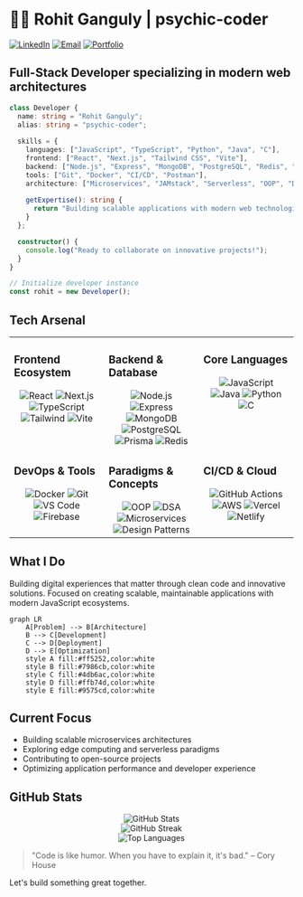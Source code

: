 # 👨‍💻 Rohit Ganguly | psychic-coder

[![LinkedIn](https://img.shields.io/badge/LinkedIn-0A66C2?style=for-the-badge&logo=linkedin&logoColor=white)](https://www.linkedin.com/in/rohit-ganguly-42685521b)
[![Email](https://img.shields.io/badge/Email-D14836?style=for-the-badge&logo=gmail&logoColor=white)](mailto:rohitganguly450@gmail.com)
[![Portfolio](https://img.shields.io/badge/Portfolio-4285F4?style=for-the-badge&logo=google-chrome&logoColor=white)]()

## Full-Stack Developer specializing in modern web architectures

```typescript
class Developer {
  name: string = "Rohit Ganguly";
  alias: string = "psychic-coder";
  
  skills = {
    languages: ["JavaScript", "TypeScript", "Python", "Java", "C"],
    frontend: ["React", "Next.js", "Tailwind CSS", "Vite"],
    backend: ["Node.js", "Express", "MongoDB", "PostgreSQL", "Redis", "Prisma"],
    tools: ["Git", "Docker", "CI/CD", "Postman"],
    architecture: ["Microservices", "JAMstack", "Serverless", "OOP", "DSA"],
    
    getExpertise(): string {
      return "Building scalable applications with modern web technologies";
    }
  };

  constructor() {
    console.log("Ready to collaborate on innovative projects!");
  }
}

// Initialize developer instance
const rohit = new Developer();
```

## Tech Arsenal

<table>
  <tr>
    <td valign="top" width="33%">
      <h3>Frontend Ecosystem</h3>
      <div align="center">
        <img src="https://img.shields.io/badge/React-61DAFB?style=flat-square&logo=react&logoColor=black" alt="React" />
        <img src="https://img.shields.io/badge/Next.js-000000?style=flat-square&logo=next.js&logoColor=white" alt="Next.js" />
        <img src="https://img.shields.io/badge/TypeScript-3178C6?style=flat-square&logo=typescript&logoColor=white" alt="TypeScript" />
        <img src="https://img.shields.io/badge/Tailwind-38B2AC?style=flat-square&logo=tailwind-css&logoColor=white" alt="Tailwind" />
        <img src="https://img.shields.io/badge/Vite-646CFF?style=flat-square&logo=vite&logoColor=white" alt="Vite" />
      </div>
    </td>
    <td valign="top" width="33%">
      <h3>Backend & Database</h3>
      <div align="center">
        <img src="https://img.shields.io/badge/Node.js-339933?style=flat-square&logo=node.js&logoColor=white" alt="Node.js" />
        <img src="https://img.shields.io/badge/Express-000000?style=flat-square&logo=express&logoColor=white" alt="Express" />
        <img src="https://img.shields.io/badge/MongoDB-47A248?style=flat-square&logo=mongodb&logoColor=white" alt="MongoDB" />
        <img src="https://img.shields.io/badge/PostgreSQL-336791?style=flat-square&logo=postgresql&logoColor=white" alt="PostgreSQL" />
        <img src="https://img.shields.io/badge/Prisma-2D3748?style=flat-square&logo=prisma&logoColor=white" alt="Prisma" />
        <img src="https://img.shields.io/badge/Redis-DC382D?style=flat-square&logo=redis&logoColor=white" alt="Redis" />
      </div>
    </td>
    <td valign="top" width="33%">
      <h3>Core Languages</h3>
      <div align="center">
        <img src="https://img.shields.io/badge/JavaScript-F7DF1E?style=flat-square&logo=javascript&logoColor=black" alt="JavaScript" />
        <img src="https://img.shields.io/badge/Java-ED8B00?style=flat-square&logo=openjdk&logoColor=white" alt="Java" />
        <img src="https://img.shields.io/badge/Python-3776AB?style=flat-square&logo=python&logoColor=white" alt="Python" />
        <img src="https://img.shields.io/badge/C-00599C?style=flat-square&logo=c&logoColor=white" alt="C" />
      </div>
    </td>
  </tr>
  <tr>
    <td valign="top">
      <h3>DevOps & Tools</h3>
      <div align="center">
        <img src="https://img.shields.io/badge/Docker-2496ED?style=flat-square&logo=docker&logoColor=white" alt="Docker" />
        <img src="https://img.shields.io/badge/Git-F05032?style=flat-square&logo=git&logoColor=white" alt="Git" />
        <img src="https://img.shields.io/badge/VS_Code-007ACC?style=flat-square&logo=visual-studio-code&logoColor=white" alt="VS Code" />
        <img src="https://img.shields.io/badge/Firebase-FFCA28?style=flat-square&logo=firebase&logoColor=black" alt="Firebase" />
      </div>
    </td>
    <td valign="top">
      <h3>Paradigms & Concepts</h3>
      <div align="center">
        <img src="https://img.shields.io/badge/OOP-FF6F00?style=flat-square&logo=oop&logoColor=white" alt="OOP" />
        <img src="https://img.shields.io/badge/DSA-343434?style=flat-square&logo=dsa&logoColor=white" alt="DSA" />
        <img src="https://img.shields.io/badge/Microservices-3DDC84?style=flat-square&logo=microservices&logoColor=white" alt="Microservices" />
        <img src="https://img.shields.io/badge/Design_Patterns-007396?style=flat-square&logo=patterns&logoColor=white" alt="Design Patterns" />
      </div>
    </td>
    <td valign="top">
      <h3>CI/CD & Cloud</h3>
      <div align="center">
        <img src="https://img.shields.io/badge/GitHub_Actions-2088FF?style=flat-square&logo=github-actions&logoColor=white" alt="GitHub Actions" />
        <img src="https://img.shields.io/badge/AWS-232F3E?style=flat-square&logo=amazon-aws&logoColor=white" alt="AWS" />
        <img src="https://img.shields.io/badge/Vercel-000000?style=flat-square&logo=vercel&logoColor=white" alt="Vercel" />
        <img src="https://img.shields.io/badge/Netlify-00C7B7?style=flat-square&logo=netlify&logoColor=white" alt="Netlify" />
      </div>
    </td>
  </tr>
</table>

## What I Do

Building digital experiences that matter through clean code and innovative solutions. Focused on creating scalable, maintainable applications with modern JavaScript ecosystems.

```mermaid
graph LR
    A[Problem] --> B[Architecture]
    B --> C[Development]
    C --> D[Deployment]
    D --> E[Optimization]
    style A fill:#ff5252,color:white
    style B fill:#7986cb,color:white
    style C fill:#4db6ac,color:white
    style D fill:#ffb74d,color:white
    style E fill:#9575cd,color:white
```

## Current Focus

- Building scalable microservices architectures
- Exploring edge computing and serverless paradigms
- Contributing to open-source projects
- Optimizing application performance and developer experience

## GitHub Stats

<div align="center">
  <img src="https://github-readme-stats.vercel.app/api?username=psychic-coder&show_icons=true&theme=radical" alt="GitHub Stats" />
</div>

<div align="center">
  <img src="https://github-readme-streak-stats.herokuapp.com/?user=psychic-coder&theme=radical&hide_border=true" alt="GitHub Streak" />
</div>

<div align="center">
  <img src="https://github-readme-stats.vercel.app/api/top-langs/?username=psychic-coder&layout=compact&theme=radical" alt="Top Languages" />
</div>

> "Code is like humor. When you have to explain it, it's bad." – Cory House

Let's build something great together.
